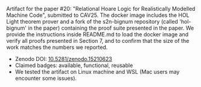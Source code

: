 
Artifact for the paper #20: "Relational Hoare Logic for Realistically Modelled Machine Code", submitted to CAV25.
The docker image includes the HOL Light theorem prover and a fork of the s2n-bignum repository (called 'hol-bignum' in the paper) containing the proof suite presented in the paper.
We provide the instructions inside README.md to load the docker image and verify all proofs presented in Section 7, and to confirm that the size of the work matches the numbers we reported.

- Zenodo DOI: [10.5281/zenodo.15210623](https://doi.org/10.5281/zenodo.15210623)
- Claimed badges: available, functional, reusable
- We tested the artifact on Linux machine and WSL (Mac users may encounter some issues).
